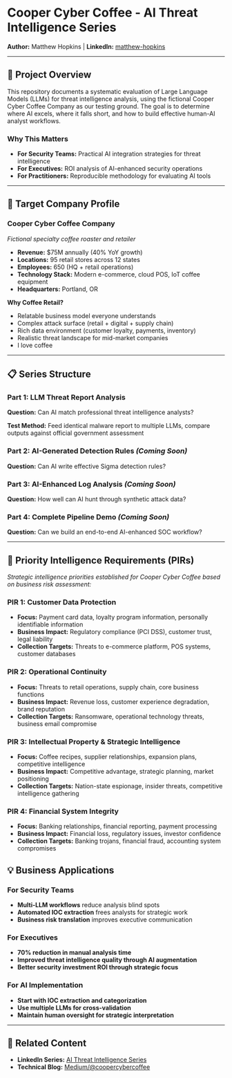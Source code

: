# Cooper Cyber Coffee - AI Threat Intelligence Series

**Author:** Matthew Hopkins | **LinkedIn:** [matthew-hopkins](https://linkedin.com/in/matthew-hopkins) 

---

## 🎯 Project Overview

This repository documents a systematic evaluation of Large Language Models (LLMs) for threat intelligence analysis, using the fictional Cooper Cyber Coffee Company as our testing ground. The goal is to determine where AI excels, where it falls short, and how to build effective human-AI analyst workflows.

### Why This Matters
- **For Security Teams:** Practical AI integration strategies for threat intelligence
- **For Executives:** ROI analysis of AI-enhanced security operations  
- **For Practitioners:** Reproducible methodology for evaluating AI tools

---

## 🏢 Target Company Profile

### Cooper Cyber Coffee Company
*Fictional specialty coffee roaster and retailer*

- **Revenue:** $75M annually (40% YoY growth)
- **Locations:** 95 retail stores across 12 states
- **Employees:** 650 (HQ + retail operations)
- **Technology Stack:** Modern e-commerce, cloud POS, IoT coffee equipment
- **Headquarters:** Portland, OR

**Why Coffee Retail?**
- Relatable business model everyone understands
- Complex attack surface (retail + digital + supply chain)
- Rich data environment (customer loyalty, payments, inventory)
- Realistic threat landscape for mid-market companies
- I love coffee

---

## 📋 Series Structure

### Part 1: LLM Threat Report Analysis
**Question:** Can AI match professional threat intelligence analysts?

**Test Method:** Feed identical malware report to multiple LLMs, compare outputs against official government assessment

### Part 2: AI-Generated Detection Rules *(Coming Soon)*
**Question:** Can AI write effective Sigma detection rules?

### Part 3: AI-Enhanced Log Analysis *(Coming Soon)*
**Question:** How well can AI hunt through synthetic attack data?

### Part 4: Complete Pipeline Demo *(Coming Soon)*
**Question:** Can we build an end-to-end AI-enhanced SOC workflow?

---

## 🎯 Priority Intelligence Requirements (PIRs)

*Strategic intelligence priorities established for Cooper Cyber Coffee based on business risk assessment:*

### PIR 1: Customer Data Protection
- **Focus:** Payment card data, loyalty program information, personally identifiable information
- **Business Impact:** Regulatory compliance (PCI DSS), customer trust, legal liability
- **Collection Targets:** Threats to e-commerce platform, POS systems, customer databases

### PIR 2: Operational Continuity  
- **Focus:** Threats to retail operations, supply chain, core business functions
- **Business Impact:** Revenue loss, customer experience degradation, brand reputation
- **Collection Targets:** Ransomware, operational technology threats, business email compromise

### PIR 3: Intellectual Property & Strategic Intelligence
- **Focus:** Coffee recipes, supplier relationships, expansion plans, competitive intelligence
- **Business Impact:** Competitive advantage, strategic planning, market positioning
- **Collection Targets:** Nation-state espionage, insider threats, competitive intelligence gathering

### PIR 4: Financial System Integrity
- **Focus:** Banking relationships, financial reporting, payment processing
- **Business Impact:** Financial loss, regulatory issues, investor confidence
- **Collection Targets:** Banking trojans, financial fraud, accounting system compromises

## 💡 Business Applications

### For Security Teams
- **Multi-LLM workflows** reduce analysis blind spots
- **Automated IOC extraction** frees analysts for strategic work
- **Business risk translation** improves executive communication

### For Executives  
- **70% reduction in manual analysis time**
- **Improved threat intelligence quality through AI augmentation**
- **Better security investment ROI through strategic focus**

### For AI Implementation
- **Start with IOC extraction and categorization**
- **Use multiple LLMs for cross-validation**
- **Maintain human oversight for strategic interpretation**

---

## 🔗 Related Content

- **LinkedIn Series:** [AI Threat Intelligence Series](https://linkedin.com/in/matthew-hopkins)
- **Technical Blog:** [Medium/@coopercybercoffee](https://medium.com/@coopercybercoffee)

